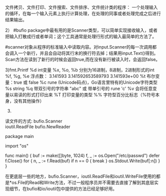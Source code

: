 文件拷贝、文件打印、文件搜索、文件排序、文件统计类的程序：
一个处理输入的循环，在每一个输入元素上执行计算处理，在处理的同事或者处理完成之后进行结果输出。


2）
#bufio package中最有用的是Scanner类型，可以简单实现接收输入，或者把输入打散成行或者单词；这个工具通常是处理行形式的输入最简单的方法了。

#scanner对象从程序的标准输入中读取内容。对input.Scanner的每一次调用都会调入一个新行，并且会自动将其行末的换行符去掉；结果用input.Text()得到。Scan方法在读到了新行的时候会返回true,而在没有新行被读入时，会返回false。

3)fmt.Printf 
%d          int变量
%x, %o, %b  分别为16进制，8进制，2进制形式的int
%f, %g, %e  浮点数： 3.141593 3.141592653589793 3.141593e+00
%t          布尔变量：true 或 false
%c          rune (Unicode码点)，Go语言里特有的Unicode字符类型
%s          string
%q          带双引号的字符串 "abc" 或 带单引号的 rune 'c'
%v          会将任意变量以易读的形式打印出来
%T          打印变量的类型
%%          字符型百分比标志（%符号本身，没有其他操作）


3)
读文件的方式:
bufio.Scanner  
ioutil.ReadFile
bufio.NewReader


package main

import "os"

func main() {
	buf := make([]byte, 1024)
	f, _ := os.Open("/etc/passwd")
	defer f.Close()
	for {
		n, _ := f.Read(buf)
		if n == 0 {
			break
		}
		os.Stdout.Write(buf[:n])
	}
}


在更底层一些的地方，bufio.Scanner，ioutil.ReadFile和ioutil.WriteFile使用的都是*os.File的Read和Write方法，不过一般程序员并不需要去直接了解到其底层实现细节，在bufio和io/ioutil包中提供的方法已经足够好用。